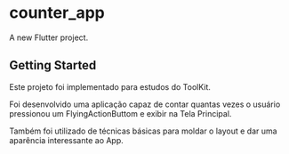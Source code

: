 # counter_app

A new Flutter project.

## Getting Started

Este projeto foi implementado para estudos do ToolKit.

Foi desenvolvido uma aplicação capaz de contar quantas vezes o usuário 
pressionou um FlyingActionButtom e exibir na Tela Principal.

Também foi utilizado de técnicas básicas para moldar o layout e dar uma aparência interessante ao App.
